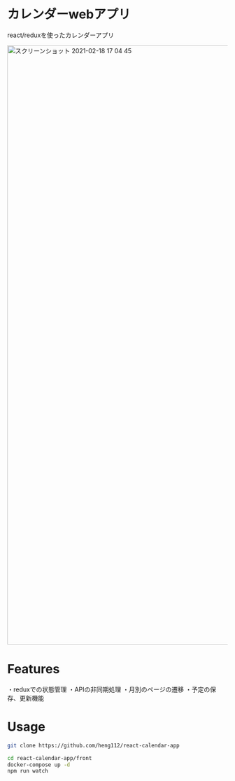 # カレンダーwebアプリ

react/reduxを使ったカレンダーアプリ

 
 <img width="1370" alt="スクリーンショット 2021-02-18 17 04 45" src="https://user-images.githubusercontent.com/71437006/108411543-16d4a080-726c-11eb-9c01-f42e9152322e.png">

# Features

・reduxでの状態管理
・APIの非同期処理
・月別のページの遷移
・予定の保存、更新機能


# Usage
 

```zsh
git clone https://github.com/heng112/react-calendar-app

cd react-calendar-app/front
docker-compose up -d
npm run watch

```
 

